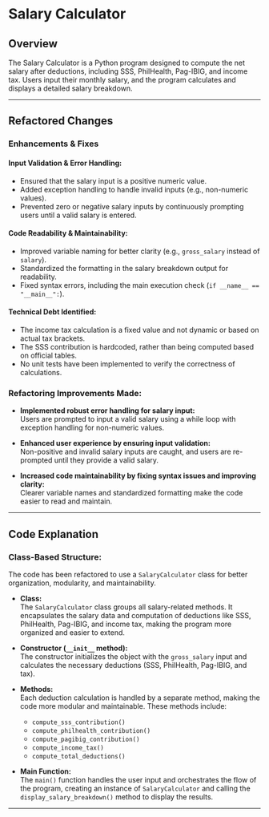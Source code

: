 # Salary Calculator

## Overview
The Salary Calculator is a Python program designed to compute the net salary after deductions, including SSS, PhilHealth, Pag-IBIG, and income tax. Users input their monthly salary, and the program calculates and displays a detailed salary breakdown.

---

## Refactored Changes

### Enhancements & Fixes

#### **Input Validation & Error Handling:**
- Ensured that the salary input is a positive numeric value.
- Added exception handling to handle invalid inputs (e.g., non-numeric values).
- Prevented zero or negative salary inputs by continuously prompting users until a valid salary is entered.

#### **Code Readability & Maintainability:**
- Improved variable naming for better clarity (e.g., `gross_salary` instead of `salary`).
- Standardized the formatting in the salary breakdown output for readability.
- Fixed syntax errors, including the main execution check (`if __name__ == "__main__":`).

#### **Technical Debt Identified:**
- The income tax calculation is a fixed value and not dynamic or based on actual tax brackets.
- The SSS contribution is hardcoded, rather than being computed based on official tables.
- No unit tests have been implemented to verify the correctness of calculations.

### Refactoring Improvements Made:
- **Implemented robust error handling for salary input:**  
  Users are prompted to input a valid salary using a while loop with exception handling for non-numeric values.
  
- **Enhanced user experience by ensuring input validation:**  
  Non-positive and invalid salary inputs are caught, and users are re-prompted until they provide a valid salary.

- **Increased code maintainability by fixing syntax issues and improving clarity:**  
  Clearer variable names and standardized formatting make the code easier to read and maintain.

---

## Code Explanation

### **Class-Based Structure:**
The code has been refactored to use a `SalaryCalculator` class for better organization, modularity, and maintainability.

- **Class:**  
  The `SalaryCalculator` class groups all salary-related methods. It encapsulates the salary data and computation of deductions like SSS, PhilHealth, Pag-IBIG, and income tax, making the program more organized and easier to extend.

- **Constructor (`__init__` method):**  
  The constructor initializes the object with the `gross_salary` input and calculates the necessary deductions (SSS, PhilHealth, Pag-IBIG, and tax).

- **Methods:**  
  Each deduction calculation is handled by a separate method, making the code more modular and maintainable. These methods include:
  - `compute_sss_contribution()`
  - `compute_philhealth_contribution()`
  - `compute_pagibig_contribution()`
  - `compute_income_tax()`
  - `compute_total_deductions()`

- **Main Function:**  
  The `main()` function handles the user input and orchestrates the flow of the program, creating an instance of `SalaryCalculator` and calling the `display_salary_breakdown()` method to display the results.

---
